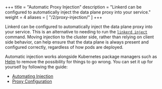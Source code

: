 +++
title = "Automatic Proxy Injection"
description = "Linkerd can be configured to automatically inject the data plane proxy into your service."
weight = 4
aliases = [
  "/2/proxy-injection/"
]
+++

Linkerd can be configured to automatically inject the data plane proxy into your
service. This is an alternative to needing to run the
[`linkerd inject`](/2/reference/cli/inject/) command. Moving injection to the
cluster side, rather than relying on client side behavior, can help ensure that
the data plane is always present and configured correctly, regardless of how
pods are deployed.

Automatic injection works alongside Kubernetes package managers such as
[Helm](https://helm.sh/) to remove the possibility for things to go wrong. You
can set it up for yourself by following the guide:

- [Automating Injection](/2/tasks/automating-injection/)
- [Proxy Configuration](/1/features/proxy-configuration/)
